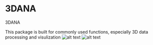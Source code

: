 # 3DANA

3DANA

This package is built for commonly used functions, especially 3D data processing and visulization
![alt text](https://github.com/vickyting0910/3DAPP/blob/master/Picture1.png)
![alt text](https://github.com/vickyting0910/3DAPP/blob/master/Picture2.png)
